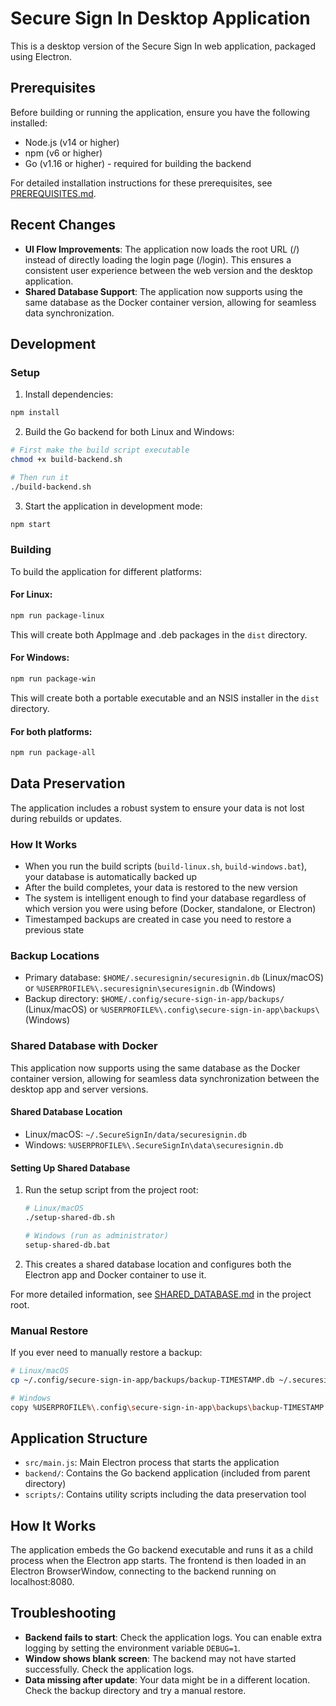 # Secure Sign In Desktop Application

This is a desktop version of the Secure Sign In web application, packaged using Electron.

## Prerequisites

Before building or running the application, ensure you have the following installed:

- Node.js (v14 or higher)
- npm (v6 or higher)
- Go (v1.16 or higher) - required for building the backend

For detailed installation instructions for these prerequisites, see [PREREQUISITES.md](PREREQUISITES.md).

## Recent Changes

- **UI Flow Improvements**: The application now loads the root URL (/) instead of directly loading the login page (/login). This ensures a consistent user experience between the web version and the desktop application.
- **Shared Database Support**: The application now supports using the same database as the Docker container version, allowing for seamless data synchronization.

## Development

### Setup

1. Install dependencies:

```bash
npm install
```

2. Build the Go backend for both Linux and Windows:

```bash
# First make the build script executable
chmod +x build-backend.sh

# Then run it
./build-backend.sh
```

3. Start the application in development mode:

```bash
npm start
```

### Building

To build the application for different platforms:

#### For Linux:

```bash
npm run package-linux
```

This will create both AppImage and .deb packages in the `dist` directory.

#### For Windows:

```bash
npm run package-win
```

This will create both a portable executable and an NSIS installer in the `dist` directory.

#### For both platforms:

```bash
npm run package-all
```

## Data Preservation

The application includes a robust system to ensure your data is not lost during rebuilds or updates.

### How It Works

- When you run the build scripts (`build-linux.sh`, `build-windows.bat`), your database is automatically backed up
- After the build completes, your data is restored to the new version
- The system is intelligent enough to find your database regardless of which version you were using before (Docker, standalone, or Electron)
- Timestamped backups are created in case you need to restore a previous state

### Backup Locations

- Primary database: `$HOME/.securesignin/securesignin.db` (Linux/macOS) or `%USERPROFILE%\.securesignin\securesignin.db` (Windows)
- Backup directory: `$HOME/.config/secure-sign-in-app/backups/` (Linux/macOS) or `%USERPROFILE%\.config\secure-sign-in-app\backups\` (Windows)

### Shared Database with Docker

This application now supports using the same database as the Docker container version, allowing for seamless data synchronization between the desktop app and server versions.

#### Shared Database Location

- Linux/macOS: `~/.SecureSignIn/data/securesignin.db`
- Windows: `%USERPROFILE%\.SecureSignIn\data\securesignin.db`

#### Setting Up Shared Database

1. Run the setup script from the project root:

   ```bash
   # Linux/macOS
   ./setup-shared-db.sh

   # Windows (run as administrator)
   setup-shared-db.bat
   ```

2. This creates a shared database location and configures both the Electron app and Docker container to use it.

For more detailed information, see [SHARED_DATABASE.md](../SHARED_DATABASE.md) in the project root.

### Manual Restore

If you ever need to manually restore a backup:

```bash
# Linux/macOS
cp ~/.config/secure-sign-in-app/backups/backup-TIMESTAMP.db ~/.securesignin/securesignin.db

# Windows
copy %USERPROFILE%\.config\secure-sign-in-app\backups\backup-TIMESTAMP.db %USERPROFILE%\.securesignin\securesignin.db
```

## Application Structure

- `src/main.js`: Main Electron process that starts the application
- `backend/`: Contains the Go backend application (included from parent directory)
- `scripts/`: Contains utility scripts including the data preservation tool

## How It Works

The application embeds the Go backend executable and runs it as a child process when the Electron app starts. The frontend is then loaded in an Electron BrowserWindow, connecting to the backend running on localhost:8080.

## Troubleshooting

- **Backend fails to start**: Check the application logs. You can enable extra logging by setting the environment variable `DEBUG=1`.
- **Window shows blank screen**: The backend may not have started successfully. Check the application logs.
- **Data missing after update**: Your data might be in a different location. Check the backup directory and try a manual restore.
